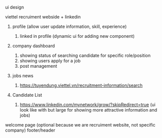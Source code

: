 ui design

viettel recruiment webside + linkedin

1. profile (allow user update information, skill, experience)
   1. linked in profile (dynamic ui for adding new component)

2. company dashboard 
   1. showing status of searching candidate for specific role/position
   2. showing users apply for a job
   3. post management

3. jobs news
   1. https://tuyendung.viettel.vn/recruitment-information/search

4. Candidate List
   1. https://www.linkedin.com/mynetwork/grow/?skipRedirect=true (ui look like with but large for showing more attractive information and jobs)


welcome page (optional because we are recruiment website, not specific company)
footer/header
